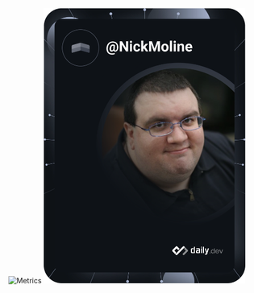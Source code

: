 ![Metrics](https://github.com/nickmoliner/nickmoline/blob/main/github-metrics.svg)
<a href="https://app.daily.dev/NickMoline"><img src="https://github.com/nickmoline/nickmoline/blob/main/devcard.svg" width="400" alt="Nick Moline's Dev Card"/></a>
